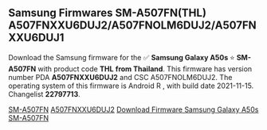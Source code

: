 <h2>Samsung Firmwares SM-A507FN(THL) A507FNXXU6DUJ2/A507FNOLM6DUJ2/A507FNXXU6DUJ1</h2>
Download the Samsung firmware for the ✅ <strong>Samsung Galaxy A50s </strong> ⭐ <strong>SM-A507FN</strong> with product code <strong>THL</strong> <strong> from Thailand</strong>. This firmware has version number PDA <strong>A507FNXXU6DUJ2</strong> and CSC A507FNOLM6DUJ2. The operating system of this firmware is Android R , with build date 2021-11-15. Changelist <strong>22797713</strong>.


[SM-A507FN](https://samfirm.shop/samsung/model/SM-A507FN)
[A507FNXXU6DUJ2](https://samfirm.shop/samsung/pda/A507FNXXU6DUJ2)
[Download Firmware Samsung Galaxy A50s SM-A507FN](https://samfirm.shop/samsung/firmware/475658)

